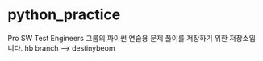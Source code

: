 # python_practice

Pro SW Test Engineers 그룹의 파이썬 연습용 문제 풀이를 저장하기 위한 저장소입니다.
hb branch --> destinybeom
